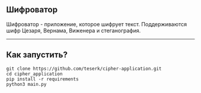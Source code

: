 Шифроватор
---
Шифроватор - приложение, которое шифрует текст. Поддерживаются шифр Цезаря, Вернама, Виженера и стеганография.

---
Как запустить?
---
```angular2html
git clone https://github.com/teserk/cipher-application.git
cd cipher_application
pip install -r requirements
python3 main.py
```